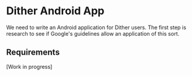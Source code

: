 # Dither Android App

We need to write an Android application for Dither users. The first step is research to see if Google's guidelines allow an application of this sort.

## Requirements

[Work in progress]
